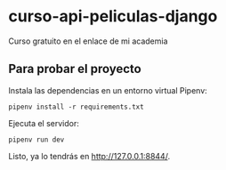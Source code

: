 # curso-api-peliculas-django
Curso gratuito en el enlace de mi academia 

## Para probar el proyecto

Instala las dependencias en un entorno virtual Pipenv:

```
pipenv install -r requirements.txt
```

Ejecuta el servidor:

```
pipenv run dev
```

Listo, ya lo tendrás en http://127.0.0.1:8844/.
